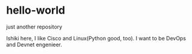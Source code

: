 # hello-world
just another repository

Ishiki here, I like Cisco and Linux(Python good, too).
I want to be DevOps and Devnet engenieer.
